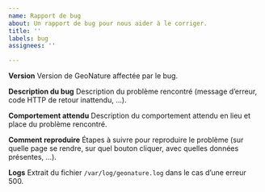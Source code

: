 ```yaml
---
name: Rapport de bug
about: Un rapport de bug pour nous aider à le corriger.
title: ''
labels: bug
assignees: ''

---
```


**Version**
Version de GeoNature affectée par le bug.

**Description du bug**
Description du problème rencontré (message d’erreur, code HTTP de retour inattendu, …).

**Comportement attendu**
Description du comportement attendu en lieu et place du problème rencontré.

**Comment reproduire**
Étapes à suivre pour reproduire le problème (sur quelle page se rendre, sur quel bouton cliquer, avec quelles données présentes, …).

**Logs**
Extrait du fichier ``/var/log/geonature.log`` dans le cas d’une erreur 500.

